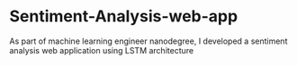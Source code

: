 # Sentiment-Analysis-web-app
As part of machine learning engineer nanodegree, I developed a sentiment analysis web application using LSTM architecture
